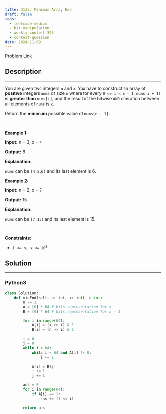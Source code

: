 ```yaml
---
title: 3133. Minimum Array End
draft: false
tags: 
  - leetcode-medium
  - bit-manipulation
  - weekly-contest-395
  - contest-question
date: 2024-11-09
---
```


[Problem Link](https://leetcode.com/problems/minimum-array-end/)

## Description

---
<p>You are given two integers <code>n</code> and <code>x</code>. You have to construct an array of <strong>positive</strong> integers <code>nums</code> of size <code>n</code> where for every <code>0 &lt;= i &lt; n - 1</code>, <code>nums[i + 1]</code> is <strong>greater than</strong> <code>nums[i]</code>, and the result of the bitwise <code>AND</code> operation between all elements of <code>nums</code> is <code>x</code>.</p>

<p>Return the <strong>minimum</strong> possible value of <code>nums[n - 1]</code>.</p>

<p>&nbsp;</p>
<p><strong class="example">Example 1:</strong></p>

<div class="example-block">
<p><strong>Input:</strong> <span class="example-io">n = 3, x = 4</span></p>

<p><strong>Output:</strong> <span class="example-io">6</span></p>

<p><strong>Explanation:</strong></p>

<p><code>nums</code> can be <code>[4,5,6]</code> and its last element is 6.</p>
</div>

<p><strong class="example">Example 2:</strong></p>

<div class="example-block">
<p><strong>Input:</strong> <span class="example-io">n = 2, x = 7</span></p>

<p><strong>Output:</strong> <span class="example-io">15</span></p>

<p><strong>Explanation:</strong></p>

<p><code>nums</code> can be <code>[7,15]</code> and its last element is 15.</p>
</div>

<p>&nbsp;</p>
<p><strong>Constraints:</strong></p>

<ul>
	<li><code>1 &lt;= n, x &lt;= 10<sup>8</sup></code></li>
</ul>


## Solution

---
### Python3
``` py title='minimum-array-end'
class Solution:
    def minEnd(self, n: int, x: int) -> int:
        n -= 1
        A = [0] * 64 # bits representation for x
        B = [0] * 64 # bits representation for n - 1

        for i in range(64):
            A[i] = (x >> i) & 1
            B[i] = (n >> i) & 1
        
        i = 0
        j = 0
        while i < 64:
            while i < 64 and A[i] != 0:
                i += 1
            
            A[i] = B[j]
            i += 1
            j += 1
        
        ans = 0
        for i in range(64):
            if A[i] == 1:
                ans += (1 << i)

        return ans
            
```

